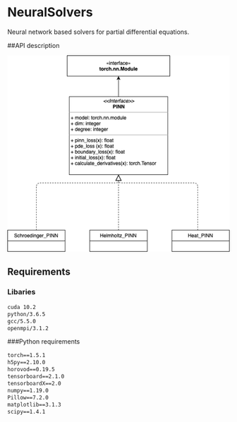 # NeuralSolvers
Neural network based solvers for partial differential equations.

##API description

![Test](./images/API_PINN.png)





## Requirements

### Libaries
```
cuda 10.2
python/3.6.5
gcc/5.5.0
openmpi/3.1.2
```

###Python requirements
```
torch==1.5.1
h5py==2.10.0
horovod==0.19.5
tensorboard==2.1.0
tensorboardX==2.0
numpy==1.19.0
Pillow==7.2.0
matplotlib==3.1.3
scipy==1.4.1
```